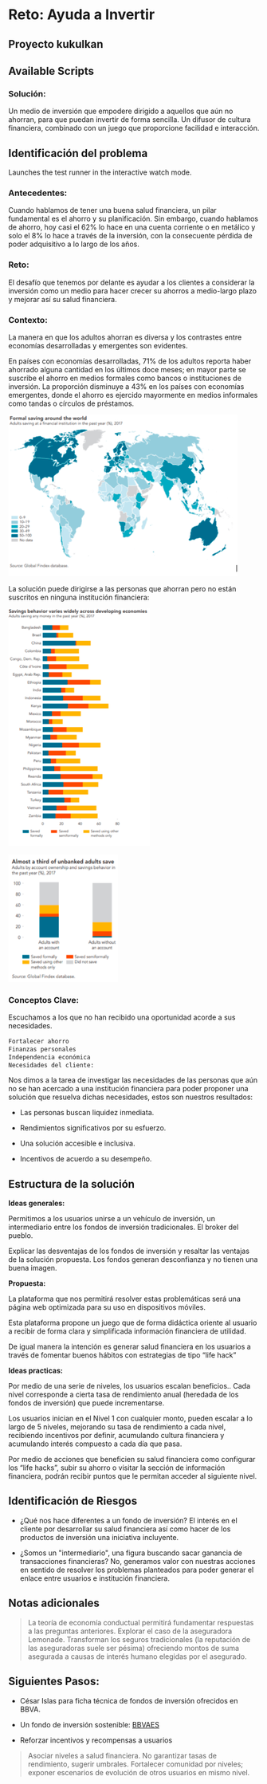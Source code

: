 # Reto: Ayuda a Invertir

## Proyecto kukulkan

## Available Scripts

### **Solución:**

Un medio de inversión que empodere dirigido a aquellos que aún no ahorran, para que puedan invertir de forma sencilla. Un difusor de cultura financiera, combinado con un juego que proporcione facilidad e interacción.

## Identificación del problema

Launches the test runner in the interactive watch mode.

### **Antecedentes:**

Cuando hablamos de tener una buena salud financiera, un pilar fundamental es el ahorro y su planificación. Sin embargo, cuando hablamos de ahorro, hoy casi el 62% lo hace en una cuenta corriente o en metálico y solo el 8% lo hace a través de la inversión, con la consecuente pérdida de poder adquisitivo a lo largo de los años.

### **Reto:**

El desafío que tenemos por delante es ayudar a los clientes a considerar la inversión como un medio para hacer crecer su ahorros a medio-largo plazo y mejorar así su salud financiera.

### **Contexto:**

La manera en que los adultos ahorran es diversa y los contrastes entre economías desarrolladas y emergentes son evidentes.

En países con economías desarrolladas, 71% de los adultos reporta haber ahorrado alguna cantidad en los últimos doce meses; en mayor parte se suscribe el ahorro en medios formales como bancos o instituciones de inversión. La proporción disminuye a 43% en los países con economías emergentes, donde el ahorro es ejercido mayormente en medios informales como tandas o círculos de préstamos.

![Global](Archivos/mapa.PNG)

La solución puede dirigirse a las personas que ahorran pero no están suscritos en ninguna institución financiera:

![Global](Archivos/grafica%201.PNG)

![Global](Archivos/grafica%202.PNG)
### **Conceptos Clave:**

Escuchamos a los que no han recibido una oportunidad acorde a sus necesidades.

    Fortalecer ahorro
    Finanzas personales
    Independencia económica
    Necesidades del cliente:

Nos dimos a la tarea de investigar las necesidades de las personas que aún no se han acercado a una institución financiera para poder proponer una solución que resuelva dichas necesidades, estos son nuestros resultados:

* Las personas buscan liquidez inmediata.

* Rendimientos significativos por su esfuerzo.

* Una solución accesible e inclusiva.

* Incentivos de acuerdo a su desempeño.

## Estructura de la solución

**Ideas generales:**

Permitimos a los usuarios unirse a un vehículo de inversión, un intermediario entre los fondos de inversión tradicionales. El broker del pueblo.

Explicar las desventajas de los fondos de inversión y resaltar las ventajas de la solución propuesta. Los fondos generan desconfianza y no tienen una buena imagen.

**Propuesta:**

La plataforma que nos permitirá resolver estas problemáticas será una página web optimizada para su uso en dispositivos móviles.

Esta plataforma propone un juego que de forma didáctica oriente al usuario a recibir de forma clara y simplificada información financiera de utilidad.

De igual manera la intención es generar salud financiera en los usuarios a través de fomentar buenos hábitos con estrategias de tipo “life hack”

**Ideas practicas:**

Por medio de una serie de niveles, los usuarios escalan beneficios.. Cada nivel corresponde a cierta tasa de rendimiento anual (heredada de los fondos de inversión) que puede incrementarse.

Los usuarios inician en el Nivel 1 con cualquier monto, pueden escalar a lo largo de 5 niveles, mejorando su tasa de rendimiento a cada nivel, recibiendo incentivos por definir, acumulando cultura financiera y acumulando interés compuesto a cada día que pasa.

Por medio de acciones que beneficien su salud financiera como configurar los “life hacks”, subir su ahorro o visitar la sección de información financiera, podrán recibir puntos que le permitan acceder al siguiente nivel.

## Identificación de Riesgos

* ¿Qué nos hace diferentes a un fondo de inversión?
El interés en el cliente por desarrollar su salud financiera así como hacer de los productos de inversión una iniciativa incluyente.

* ¿Somos un "intermediario", una figura buscando sacar ganancia de transacciones financieras?
No, generamos valor con nuestras acciones en sentido de resolver los problemas planteados para poder generar el enlace entre usuarios e institución financiera.

## Notas adicionales

> La teoría de economía conductual permitirá fundamentar respuestas a las preguntas anteriores. Explorar el caso de la aseguradora Lemonade. Transforman los seguros tradicionales (la reputación de las aseguradoras suele ser pésima) ofreciendo montos de suma asegurada a causas de interés humano elegidas por el asegurado.

## Siguientes Pasos:

* César Islas para ficha técnica de fondos de inversión ofrecidos en BBVA.

* Un fondo de inversión sostenible:
[BBVAES](https://www.bbva.mx/personas/productos/inversion/fondos-de-inversion/renta-variable/fondo-de-inversion-sostenible-bbvaesg.html) 

* Reforzar incentivos y recompensas a usuarios

 > Asociar niveles a salud financiera. No garantizar tasas de rendimiento, sugerir umbrales. Fortalecer comunidad por niveles; exponer escenarios de evolución de otros usuarios en mismo nivel.